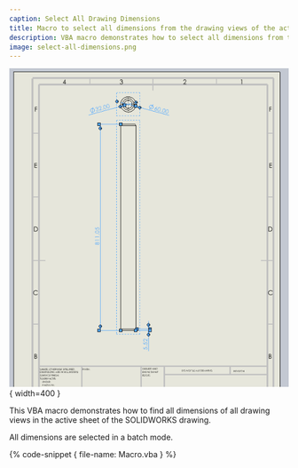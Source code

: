 ```yaml
---
caption: Select All Drawing Dimensions
title: Macro to select all dimensions from the drawing views of the active sheet of SOLIDWORKS drawing
description: VBA macro demonstrates how to select all dimensions from the drawing views of the active sheet of SOLIDWORKS drawing using SOLIDWORKS API in a batch mode
image: select-all-dimensions.png
---
```

![All dimensions selected in the drawing views](select-all-dimensions.png){ width=400 }

This VBA macro demonstrates how to find all dimensions of all drawing views in the active sheet of the SOLIDWORKS drawing.

All dimensions are selected in a batch mode.

{% code-snippet { file-name: Macro.vba } %}